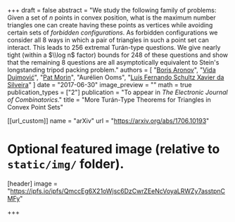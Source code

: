 +++
draft = false
abstract = "We study the following family of problems: Given a set of $n$ points in convex position, what is the maximum number triangles one can create having these points as vertices while avoiding certain sets of *forbidden configurations*. As forbidden configurations we consider all 8 ways in which a pair of triangles in such a point set can interact. This leads to 256 extremal Turán-type questions. We give nearly tight (within a $\\log n$ factor) bounds for 248 of these questions and show that the remaining 8 questions are all asymptotically equivalent to Stein's longstanding tripod packing problem."
authors = [
"[Boris Aronov](https://en.wikipedia.org/wiki/Boris_Aronov)",
"[Vida Dujmović](http://cglab.ca/~vida)",
"[Pat Morin](http://cglab.ca/~morin)",
"Aurélien Ooms",
"[Luís Fernando Schultz Xavier da Silveira](https://dblp.org/pers/hd/s/Silveira:Lu=iacute=s_Fernando_Schultz_Xavier_da)"
]
date = "2017-06-30"
image_preview = ""
math = true
publication_types = ["2"]
publication = "To appear in *The Electronic Journal of Combinatorics*."
title = "More Turán-Type Theorems for Triangles in Convex Point Sets"

[[url_custom]]
name = "arXiv"
url = "https://arxiv.org/abs/1706.10193"

# Optional featured image (relative to `static/img/` folder).
[header]
image = "https://ipfs.io/ipfs/QmccEg6X21oWjsc6DzCwrZEeNcVoyaLRWZy7asstpnCMFy"

+++

<!--More detail can easily be written here using *Markdown* and $\\rm \\LaTeX$ math code.-->
